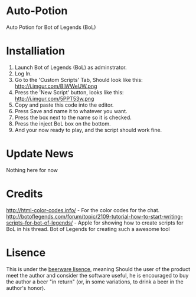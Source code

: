 Auto-Potion
===========

Auto Potion for Bot of Legends (BoL)

Installiation
=============
1) Launch Bot of Legends (BoL) as adminstrator.
2) Log In.
3) Go to the 'Custom Scripts' Tab, Should look like this: http://i.imgur.com/BiWWeUW.png
4) Press the 'New Script' button, looks like this: http://i.imgur.com/5PPT53w.png
5) Copy and paste this code into the editor. 
6) Press Save and name it to whatever you want.
7) Press the box next to the name so it is checked.
8) Press the inject BoL box on the bottom. 
9) And your now ready to play, and the script should work fine.

Update News
===========
Nothing here for now

Credits
=======
http://html-color-codes.info/ - For the color codes for the chat.
http://botoflegends.com/forum/topic/2109-tutorial-how-to-start-writing-scripts-for-bot-of-legends/ - Apple for showing how to create scripts for BoL in his thread.
Bot of Legends for creating such a awesome tool

Lisence
=======
This is under the <a href="http://en.wikipedia.org/wiki/Beerware">beerware lisence</a>, meaning Should the user of the product meet the author and consider the software useful, he is encouraged to buy the author a beer "in return" (or, in some variations, to drink a beer in the author's honor).
